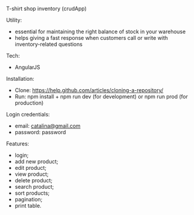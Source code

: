 T-shirt shop inventory (crudApp)

Utility:
- essential for maintaining the right balance of stock in your warehouse
- helps giving a fast response when customers call or write with inventory-related questions

Tech:
- AngularJS

Installation:
- Clone: https://help.github.com/articles/cloning-a-repository/
- Run: npm install + npm run dev (for development) or npm run prod (for production)

Login credentials:
- email: catalina@gmail.com
- password: password

Features:
- login;
- add new product;
- edit product;
- view product;
- delete product;
- search product;
- sort products;
- pagination;
- print table.
